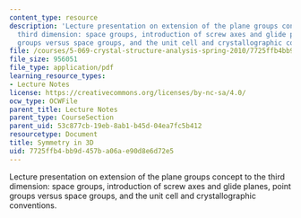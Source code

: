 ```yaml
---
content_type: resource
description: 'Lecture presentation on extension of the plane groups concept to the
  third dimension: space groups, introduction of screw axes and glide planes, point
  groups versus space groups, and the unit cell and crystallographic conventions.'
file: /courses/5-069-crystal-structure-analysis-spring-2010/7725ffb4bb9d457ba06ae90d8e6d72e5_symm_handout2.pdf
file_size: 956051
file_type: application/pdf
learning_resource_types:
- Lecture Notes
license: https://creativecommons.org/licenses/by-nc-sa/4.0/
ocw_type: OCWFile
parent_title: Lecture Notes
parent_type: CourseSection
parent_uid: 53c877cb-19eb-8ab1-b45d-04ea7fc5b412
resourcetype: Document
title: Symmetry in 3D
uid: 7725ffb4-bb9d-457b-a06a-e90d8e6d72e5
---
```

Lecture presentation on extension of the plane groups concept to the third dimension: space groups, introduction of screw axes and glide planes, point groups versus space groups, and the unit cell and crystallographic conventions.